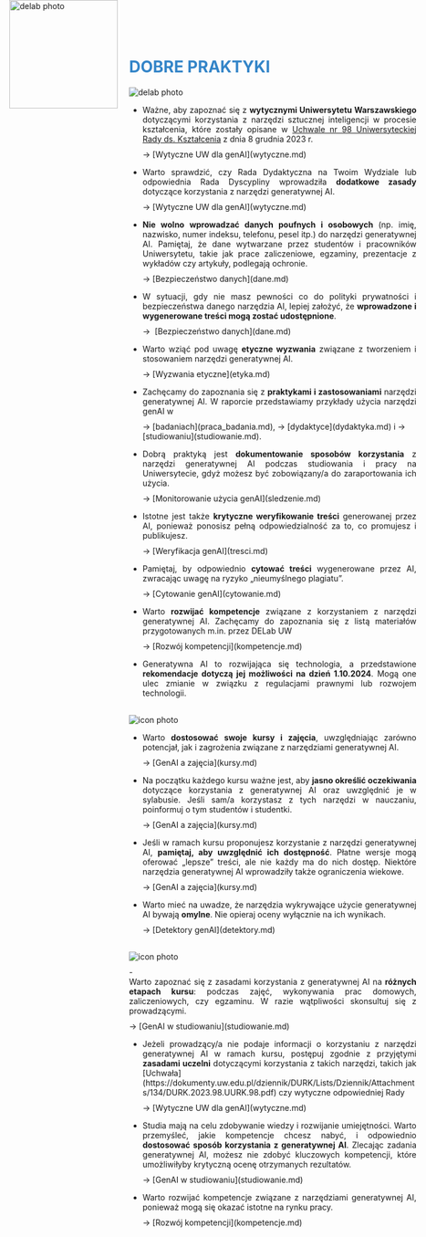 <div style="position: absolute; top: 0; left: 1.3em; width: 190px; height: 190px; overflow: hidden;">
    <img src="/genai_site/assets/logo2.png" alt="delab photo" style="width: 100%; height: 100%; object-fit: contain; display: block;">
</div>

<h1 style="margin-top: 50px; color: #3485C8"> <b> DOBRE PRAKTYKI</b></h1>

<img src="/genai_site/assets/icons_all2.png" alt="delab photo" class=".custom-icon-image">

- <div style="text-align: justify; margin-bottom: 10px;">  Ważne, aby zapoznać się z <b>wytycznymi Uniwersytetu Warszawskiego</b> dotyczącymi korzystania z narzędzi sztucznej inteligencji w procesie kształcenia, które zostały opisane w <a href="https://dokumenty.uw.edu.pl/dziennik/DURK/Lists/Dziennik/Attachments/134/DURK.2023.98.UURK.98.pdf" target="_blank">Uchwale nr 98 Uniwersyteckiej Rady ds. Kształcenia</a> z dnia 8 grudnia 2023 r.</div> → [Wytyczne UW dla genAI](wytyczne.md)
<div style="text-align: justify; margin-bottom: 10px;">
</div>

- <div style="text-align: justify; margin-bottom: 10px;"> Warto sprawdzić, czy Rada Dydaktyczna na Twoim Wydziale lub odpowiednia Rada Dyscypliny wprowadziła <b>dodatkowe zasady</b> dotyczące korzystania z narzędzi generatywnej AI. </div> → [Wytyczne UW dla genAI](wytyczne.md)
<div style="text-align: justify; margin-bottom: 10px;">
</div>

- <div style="text-align: justify; margin-bottom: 10px;"> <b>Nie wolno wprowadzać danych poufnych i osobowych </b> (np. imię, nazwisko, numer indeksu, telefonu, pesel itp.) do narzędzi generatywnej AI. Pamiętaj, że dane wytwarzane przez studentów i pracowników Uniwersytetu, takie jak prace zaliczeniowe, egzaminy, prezentacje z wykładów czy artykuły, podlegają ochronie. </div> → [Bezpieczeństwo danych](dane.md)
<div style="text-align: justify; margin-bottom: 10px;">
</div>

- <div style="text-align: justify; margin-bottom: 10px;"> W sytuacji, gdy nie masz pewności co do polityki prywatności i bezpieczeństwa danego narzędzia AI, lepiej założyć, że <b>wprowadzone i wygenerowane treści mogą zostać udostępnione</b>. </div> →  [Bezpieczeństwo danych](dane.md)
<div style="text-align: justify; margin-bottom: 10px;">
</div>

- <div style="text-align: justify; margin-bottom: 10px;"> Warto wziąć pod uwagę <b>etyczne wyzwania</b> związane z tworzeniem i stosowaniem narzędzi generatywnej AI. </div> → [Wyzwania etyczne](etyka.md)
<div style="text-align: justify; margin-bottom: 10px;">
</div>

- <div style="text-align: justify; margin-bottom: 10px;"> Zachęcamy do zapoznania się z <b>praktykami i zastosowaniami</b> narzędzi generatywnej AI. W raporcie przedstawiamy przykłady użycia narzędzi genAI w </div> → [badaniach](praca_badania.md), → [dydaktyce](dydaktyka.md) i → [studiowaniu](studiowanie.md).
<div style="text-align: justify; margin-bottom: 10px;">
</div>

- <div style="text-align: justify; margin-bottom: 10px;"> Dobrą praktyką jest <b>dokumentowanie sposobów korzystania</b> z narzędzi generatywnej AI podczas studiowania i pracy na Uniwersytecie, gdyż możesz być zobowiązany/a do zaraportowania ich użycia. </div> → [Monitorowanie użycia genAI](sledzenie.md)
<div style="text-align: justify; margin-bottom: 10px;">
</div>

- <div style="text-align: justify; margin-bottom: 10px;"> Istotne jest także <b>krytyczne weryfikowanie treści</b> generowanej przez AI, ponieważ ponosisz pełną odpowiedzialność za to, co promujesz i publikujesz. </div> → [Weryfikacja genAI](tresci.md)
<div style="text-align: justify; margin-bottom: 10px;">
</div>

- <div style="text-align: justify; margin-bottom: 10px;"> Pamiętaj, by odpowiednio <b>cytować treści</b> wygenerowane przez AI, zwracając uwagę na ryzyko „nieumyślnego plagiatu”. </div> → [Cytowanie genAI](cytowanie.md)
<div style="text-align: justify; margin-bottom: 10px;">
</div>

- <div style="text-align: justify; margin-bottom: 10px;"> Warto <b>rozwijać kompetencje</b> związane z korzystaniem z narzędzi generatywnej AI. Zachęcamy do zapoznania się z listą materiałów przygotowanych m.in. przez DELab UW </div> → [Rozwój kompetencji](kompetencje.md)
<div style="text-align: justify; margin-bottom: 10px;">
</div>

- <div style="text-align: justify; margin-bottom: 10px;"> Generatywna AI to rozwijająca się technologia, a przedstawione <b>rekomendacje dotyczą jej możliwości na dzień 1.10.2024</b>. Mogą one ulec zmianie w związku z regulacjami prawnymi lub rozwojem technologii. </div>
<div style="text-align: justify; margin-bottom: 30px;">
</div>

<img src="/genai_site/assets/prof1.png" alt="icon photo" class=".custom-icon-image">

- <div style="text-align: justify; margin-bottom: 10px;"> Warto <b>dostosować swoje kursy i zajęcia</b>, uwzględniając zarówno potencjał, jak i zagrożenia związane z narzędziami generatywnej AI. </div> → [GenAI a zajęcia](kursy.md)
<div style="text-align: justify; margin-bottom: 10px;">
</div>

- <div style="text-align: justify; margin-bottom: 10px;"> Na początku każdego kursu ważne jest, aby <b>jasno określić oczekiwania</b> dotyczące korzystania z generatywnej AI oraz uwzględnić je w sylabusie. Jeśli sam/a korzystasz z tych narzędzi w nauczaniu, poinformuj o tym studentów i studentki. </div> → [GenAI a zajęcia](kursy.md)
<div style="text-align: justify; margin-bottom: 10px;">
</div>

- <div style="text-align: justify; margin-bottom: 10px;"> Jeśli w ramach kursu proponujesz korzystanie z narzędzi generatywnej AI, <b>pamiętaj, aby uwzględnić ich dostępność</b>. Płatne wersje mogą oferować „lepsze” treści, ale nie każdy ma do nich dostęp. Niektóre narzędzia generatywnej AI wprowadziły także ograniczenia wiekowe. </div> → [GenAI a zajęcia](kursy.md)
<div style="text-align: justify; margin-bottom: 10px;">
</div>

- <div style="text-align: justify; margin-bottom: 10px;"> Warto mieć na uwadze, że narzędzia wykrywające użycie generatywnej AI bywają <b>omylne</b>. Nie opieraj oceny wyłącznie na ich wynikach. </div> → [Detektory genAI](detektory.md)
<div style="text-align: justify; margin-bottom: 30px;">
</div>

<img src="/genai_site/assets/stud1.png" alt="icon photo" class=".custom-icon-image">
<div style="text-align: justify; margin-bottom: 10px;">
</div>
- <div style="text-align: justify; margin-bottom: 10px;"> Warto zapoznać się z zasadami korzystania z generatywnej AI na <b>różnych etapach kursu</b>: podczas zajęć, wykonywania prac domowych, zaliczeniowych, czy egzaminu. W razie wątpliwości skonsultuj się z prowadzącymi. </div> → [GenAI w studiowaniu](studiowanie.md)
<div style="text-align: justify; margin-bottom: 10px;">
</div>

- <div style="text-align: justify; margin-bottom: 10px;"> Jeżeli prowadzący/a nie podaje informacji o korzystaniu z narzędzi generatywnej AI w ramach kursu, postępuj zgodnie z przyjętymi <b>zasadami uczelni</b> dotyczącymi korzystania z takich narzędzi, takich jak [Uchwała](https://dokumenty.uw.edu.pl/dziennik/DURK/Lists/Dziennik/Attachments/134/DURK.2023.98.UURK.98.pdf) czy wytyczne odpowiedniej Rady </div> → [Wytyczne UW dla genAI](wytyczne.md)
<div style="text-align: justify; margin-bottom: 10px;">
</div>

- <div style="text-align: justify; margin-bottom: 10px;"> Studia mają na celu zdobywanie wiedzy i rozwijanie umiejętności. Warto przemyśleć, jakie kompetencje chcesz nabyć, i odpowiednio <b>dostosować sposób korzystania z generatywnej AI</b>. Zlecając zadania generatywnej AI, możesz nie zdobyć kluczowych kompetencji, które umożliwiłyby krytyczną ocenę otrzymanych rezultatów. </div> → [GenAI w studiowaniu](studiowanie.md)
<div style="text-align: justify; margin-bottom: 10px;">
</div>

- <div style="text-align: justify; margin-bottom: 10px;"> Warto rozwijać kompetencje związane z narzędziami generatywnej AI, ponieważ mogą się okazać istotne na rynku pracy. </div> → [Rozwój kompetencji](kompetencje.md)


